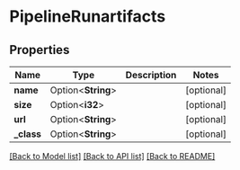 # PipelineRunartifacts

## Properties

Name | Type | Description | Notes
------------ | ------------- | ------------- | -------------
**name** | Option<**String**> |  | [optional]
**size** | Option<**i32**> |  | [optional]
**url** | Option<**String**> |  | [optional]
**_class** | Option<**String**> |  | [optional]

[[Back to Model list]](../README.md#documentation-for-models) [[Back to API list]](../README.md#documentation-for-api-endpoints) [[Back to README]](../README.md)


